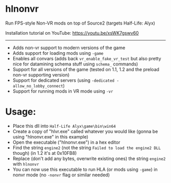 # hlnonvr
Run FPS-style Non-VR mods on top of Source2 (targets Half-Life: Alyx)

Installation tutorial on YouTube: https://youtu.be/xsWK7gswv60 

-----

 - Adds non-vr support to modern versions of the game
 - Adds support for loading mods using `-game`
 - Enables all convars (adds back `vr_enable_fake_vr_test` but also pretty nice for datamining schema stuff using `schema_` commands)
 - Support for all versions of the game (tested on 1.1, 1.2 and the preload non-vr supporting version)
 - Support for dedicated servers (using `-dedicated -allow_no_lobby_connect`)
 - Support for running mods in VR mode using `-vr`

# Usage:
 - Place this dll into `Half-Life Alyx\game\bin\win64`
 - Create a copy of "hlvr.exe" called whatever you would like (gonna be using "hlnonvr.exe" in this example) 
 - Open the executable ("hlnonvr.exe") in a hex editor
 - Find the string `engine2` (not the string `Failed to load the engine2 DLL` though) (in 1.2 it's at 0x10FB8)
 - Replace (don't add any bytes, overwrite existing ones) the string `engine2` with `hlnonvr`
 - You can now use this executable to run HLA (or mods using `-game`) in nonvr mode (no `-nonvr` flag or similar needed)

